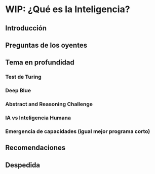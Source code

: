 # WIP: ¿Qué es la Inteligencia?

## Introducción

## Preguntas de los oyentes

## Tema en profundidad

### Test de Turing

### Deep Blue

### Abstract and Reasoning Challenge

### IA vs Inteligencia Humana

### Emergencia de capacidades (igual mejor programa corto)

## Recomendaciones

## Despedida
